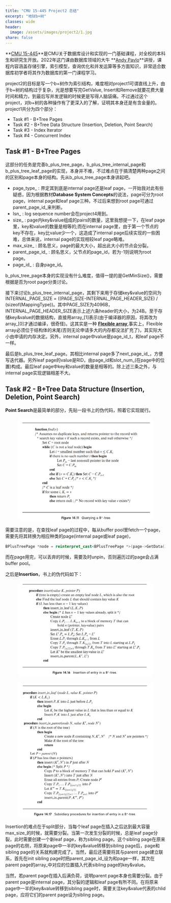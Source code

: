 ```yaml
---
title: "CMU 15-445 Project2 总结"  
excerpt: "地狱b+树"
classes: wide
header:
  image: /assets/images/project2/1.jpg  
share: false
---
```


**[CMU 15-445](https://15445.courses.cs.cmu.edu/fall2022/)**是CMU关于数据库设计和实现的一门基础课程，对全校的本科生和研究生开放。2022年这门课由数据库领域的大牛 **[Andy Pavlo](http://www.cs.cmu.edu/~pavlo/)**讲授，课程内容涵盖存储引擎，索引模型，查询优化和并发运算等多方面知识，非常适合数据库初学者将其作为数据库的第一门课程学习。

project2的目标是写一个b+树作为索引结构，难度相对project1可谓直线上升，由于b+树的结构过于复杂，光是想要写完GetValue, Insert和Remove就要花费大量时间和精力，到最后写并发逻辑的时候更是写得人脑袋痛。不过通过这个project，对b+树的各种操作有了更深入的了解，证明其本身还是有含金量的。project1共分为四个部分：

  * Task #1 - B+Tree Pages
  * Task #2 - B+Tree Data Structure (Insertion, Deletion, Point Search)
  * Task #3 - Index Iterator
  * Task #4 - Concurrent Index

## Task #1 - B+Tree Pages

这部分的任务是完善b_plus_tree_page，b_plus_tree_internal_page和b_plus_tree_leaf_page的实现，本身并不难，不过难点在于搞清楚两种page之间的区别和page本身的结构。先从b_plus_tree_page本身讲起吧。

  * page_type_ : 界定其到底是internal page还是leaf page，一开始我对此有些疑惑，因为根据教材**Database System Concepts**的说法，page可分为root page，internal page和leaf page三种。不过后来想到root page可通过parent_page_id_来判断。
  * lsn_ : log sequence number会在project4用到。
  * size_ : page内key&value组成的pairs的数量，这里我想提一下，在leaf page里，key和value的数量是相等的;而在internal page里，由于第一个节点的key不存在，key比value少一个，这造成了internal page后续实现的一些困难，总体来说，internal page的实现相较leaf page略难。
  * max_size_ : 顾名思义，page的最大大小，超出此大小的节点会分裂。
  * parent_page_id_ : 顾名思义，父节点的page_id，若为-1则说明为root page。
  * page_id_ : 自身page_id。

b_plus_tree_page本身的实现没有什么难度，值得一提的是GetMinSize()，需要根据是否为root page分类讨论。

接下来讨论b_plus_tree_internal_page，其剩下来用于存储key&value的空间为INTERNAL_PAGE_SIZE = ((PAGE_SIZE-INTERNAL_PAGE_HEADER_SIZE) / (sizeof(MappingType))。其中PAGE_SIZE为4096B，INTERNAL_PAGE_HEADER_SIZE表示上述六条header的大小，为24B。至于存储key&value的数据结构，直接用array_[1]表示(由于编译器的原因，将其改为array_[0]才通过编译，很奇怪)。这其实是一种 **[Flexible array](https://en.wikipedia.org/wiki/Flexible_array_member)**,事实上，Flexible array必须位于结构体的末尾(否则无论申请多大的内存都没法扩充了)，其实际大小由申请的内存决定。另外，internal page中value是page_id_t，和leaf page不一样。

最后是b_plus_tree_leaf_page。其相比internal page多了next_page_id_，方便写迭代器。另外leaf page的value是RID，由page_id和slot_num_(在page中的位置)构成。最后leaf page中key和value的数量是相等的。除上述三条之外，与internal page实现逻辑相差不大。

## Task #2 - B+Tree Data Structure (Insertion, Deletion, Point Search)

**Point Search**是最简单的部分，先贴一段书上的伪代码，照着它实现就行。

<figure>
    <a href="/assets/images/project2/2.jpg"><img src="/assets/images/project2/2.jpg "></a>
</figure>

需要注意的是，在查找leaf page的过程中，每从buffer pool里fetch一个page，需要先将其转换为相应种类的page(internal page或leaf page)，

```c++
BPlusTreePage *node = reinterpret_cast<BPlusTreePage *>(page->GetData());
```

而在page用完，可以丢弃的时候，需要及时unpin，否则遍历过的page会占满buffer pool。

之后是**Insertion**，书上的伪代码如下：

<figure>
    <a href="/assets/images/project2/3.jpg"><img src="/assets/images/project2/3.jpg "></a>
</figure>

<figure>
    <a href="/assets/images/project2/4.jpg"><img src="/assets/images/project2/4.jpg "></a>
</figure>

Insertion的难点在于split部分，当每个leaf page在插入之后达到最大容量max_size_的时候，就需要分裂。当第一次发生分裂的时候，总是leaf page分裂，此时需要创建一个新leaf page，称为sibling page。这个sibling page在原来page的右侧，将原来page中一半的key&value转移到sibling page后，page和sibling page的关系就构建完成了。当然，最后还需要将其与parent page建立联系，首先在init sibling page时把parent_page_id_设为和page一样，其次在parent page的array_中对应的位置插入代表sibling page的key&value。

当然，若parent page在插入后满负荷，说明parent page本身也需要分裂。由于parent page是internal page，其分裂的逻辑和leaf page有所不同。在将原来page中一半的key&value转移到sibling page时，需要关注key&value代表的chlid page，应将它们的parent page设为sibling page。














































































